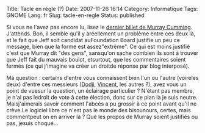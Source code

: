 Title: Tacle en règle (?)
Date: 2007-11-26 16:14
Category: Informatique
Tags: GNOME
Lang: fr
Slug: tacle-en-regle
Status: published

Si vous ne l'avez pas encore lu, lisez le [dernier billet de Murray Cumming](http://www.murrayc.com/blog/permalink/2007/11/26/gnome-board-2007-candidates-the-bad/). J'attends. Bon, il semble qu'il y aréellement un problème entre ces deux là, et le fait que Jeff soit candidat auFoundation Board justifie un peu ce message, bien que la forme est assez"extrême". Ce qui est moins justifié c'est que Murray dit "des gens", sansqu'on sache combien ils sont à trouver que Jeff fait du mauvais boulot, etsurtout, que les commentaires soient fermés (ce qui j'imagine va créer un droitde réponse par blog interposé).

Ma question : certains d'entre vous connaissent bien l'un ou l'autre (voireles deux) d'entre ces messieurs ([Dodji](http://www.seketeli.org/dodji/), [Vincent](http://www.vuntz.net), les autres ?), avez vous un point de vuesur la question, un éclairage particulier ? N'étant pas membre, je n'ai pas ledroit de vote à cette élection, donc sur ce plan là je suis neutre. Maisj'aimerais savoir comment l'abcès a pu grossir à ce point avant qu'il ne crève.Le logiciel libre ce n'est pas le monde des bisounours, certes, mais commentpeut on en arriver là ? Que les propos de Murray soient justifiés ou pas, jesuis choqué...
